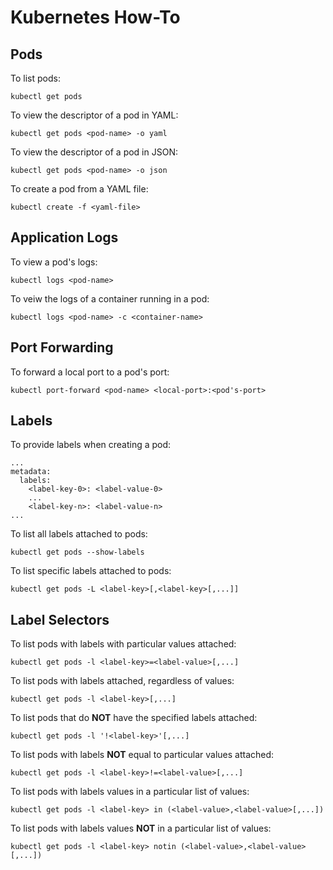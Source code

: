 # Kubernetes How-To

## Pods

To list pods:

```
kubectl get pods
```

To view the descriptor of a pod in YAML:

```
kubectl get pods <pod-name> -o yaml
```

To view the descriptor of a pod in JSON:

```
kubectl get pods <pod-name> -o json
```

To create a pod from a YAML file:

```
kubectl create -f <yaml-file>
```

## Application Logs

To view a pod's logs:

```
kubectl logs <pod-name>
```

To veiw the logs of a container running in a pod:

```
kubectl logs <pod-name> -c <container-name>
```

## Port Forwarding

To forward a local port to a pod's port:

```
kubectl port-forward <pod-name> <local-port>:<pod's-port>
```

## Labels

To provide labels when creating a pod:

```
...
metadata:
  labels:
    <label-key-0>: <label-value-0>
    ...
    <label-key-n>: <label-value-n>
...
```

To list all labels attached to pods:

```
kubectl get pods --show-labels
```

To list specific labels attached to pods:

```
kubectl get pods -L <label-key>[,<label-key>[,...]]
```

## Label Selectors

To list pods with labels with particular values attached:

```
kubectl get pods -l <label-key>=<label-value>[,...]
```

To list pods with labels attached, regardless of values:

```
kubectl get pods -l <label-key>[,...]
```

To list pods that do **NOT** have the specified labels attached:

```
kubectl get pods -l '!<label-key>'[,...]
```

To list pods with labels **NOT** equal to particular values attached:

```
kubectl get pods -l <label-key>!=<label-value>[,...]
```

To list pods with labels values in a particular list of values:

```
kubectl get pods -l <label-key> in (<label-value>,<label-value>[,...])
```

To list pods with labels values **NOT** in a particular list of values:

```
kubectl get pods -l <label-key> notin (<label-value>,<label-value>[,...])
```
